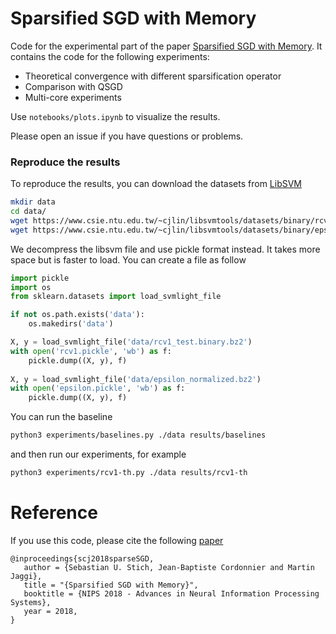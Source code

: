 # Sparsified SGD with Memory

Code for the experimental part of the paper [Sparsified SGD with Memory](https://arxiv.org/abs/1809.07599). It contains the code for the following experiments:

- Theoretical convergence with different sparsification operator
- Comparison with QSGD
- Multi-core experiments

Use `notebooks/plots.ipynb` to visualize the results.

Please open an issue if you have questions or problems.

### Reproduce the results

To reproduce the results, you can download the datasets from [LibSVM](https://www.csie.ntu.edu.tw/~cjlin/libsvmtools/datasets/binary.html)

```bash
mkdir data
cd data/
wget https://www.csie.ntu.edu.tw/~cjlin/libsvmtools/datasets/binary/rcv1_test.binary.bz2
wget https://www.csie.ntu.edu.tw/~cjlin/libsvmtools/datasets/binary/epsilon_normalized.bz2
```

We decompress the libsvm file and use pickle format instead. It takes more space but is faster to load. You can create a file as follow

```python
import pickle
import os
from sklearn.datasets import load_svmlight_file

if not os.path.exists('data'):
    os.makedirs('data')

X, y = load_svmlight_file('data/rcv1_test.binary.bz2')
with open('rcv1.pickle', 'wb') as f:
    pickle.dump((X, y), f)
   
X, y = load_svmlight_file('data/epsilon_normalized.bz2')
with open('epsilon.pickle', 'wb') as f:
    pickle.dump((X, y), f)
```

You can run the baseline

```bash
python3 experiments/baselines.py ./data results/baselines
```

and then run our experiments, for example

```bash
python3 experiments/rcv1-th.py ./data results/rcv1-th
```

# Reference
If you use this code, please cite the following [paper](https://arxiv.org/abs/1809.07599)

    @inproceedings{scj2018sparseSGD,
       author = {Sebastian U. Stich, Jean-Baptiste Cordonnier and Martin Jaggi},
       title = "{Sparsified SGD with Memory}",
       booktitle = {NIPS 2018 - Advances in Neural Information Processing Systems},
       year = 2018,
    }

